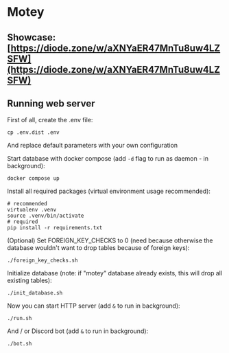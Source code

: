 # Motey

## Showcase: [https://diode.zone/w/aXNYaER47MnTu8uw4LZSFW](https://diode.zone/w/aXNYaER47MnTu8uw4LZSFW)

## Running web server

First of all, create the .env file:
```shell
cp .env.dist .env
```
And replace default parameters with your own configuration

Start database with docker compose (add `-d` flag to run as daemon - in background):
```shell
docker compose up
```

Install all required packages (virtual environment usage recommended):
```shell
# recommended
virtualenv .venv
source .venv/bin/activate
# required
pip install -r requirements.txt
```

(Optional) Set FOREIGN_KEY_CHECKS to 0 (need because otherwise the database wouldn't want to drop tables because of foreign keys):
```shell
./foreign_key_checks.sh
```

Initialize database (note: if "motey" database already exists, this will drop all existing tables):
```shell
./init_database.sh
```

Now you can start HTTP server (add `&` to run in background):
```shell
./run.sh
```

And / or Discord bot (add `&` to run in background):
```shell
./bot.sh
```
